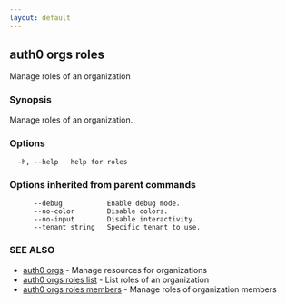 ```yaml
---
layout: default
---
```

## auth0 orgs roles

Manage roles of an organization

### Synopsis

Manage roles of an organization.

### Options

```
  -h, --help   help for roles
```

### Options inherited from parent commands

```
      --debug           Enable debug mode.
      --no-color        Disable colors.
      --no-input        Disable interactivity.
      --tenant string   Specific tenant to use.
```

### SEE ALSO

* [auth0 orgs](auth0_orgs.md)	 - Manage resources for organizations
* [auth0 orgs roles list](auth0_orgs_roles_list.md)	 - List roles of an organization
* [auth0 orgs roles members](auth0_orgs_roles_members.md)	 - Manage roles of organization members

